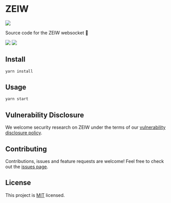# ZEIW

[![](https://discordapp.com/api/guilds/541950836994211870/embed.png?style=banner2)](https://discord.gg/h7NxqBe)

Source code for the ZEIW websocket 🔌

[![](https://travis-ci.com/zeiw/live.svg?branch=master)](https://travis-ci.com/zeiw/live)
[![](https://img.shields.io/badge/code_style-prettier-ff69b4.svg)](https://prettier.io)

## Install

```sh
yarn install
```

## Usage

```sh
yarn start
```

## Vulnerability Disclosure

We welcome security research on ZEIW under the terms of our [vulnerability disclosure policy](https://zeiw.me/security).

## Contributing

Contributions, issues and feature requests are welcome! Feel free to check out the [issues page](https://github.com/ZEIW/ZEIW/issues).

## License

This project is [MIT](./LICENSE) licensed.
